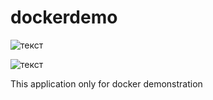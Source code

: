 # dockerdemo
![текст](https://img.shields.io/badge/docker-build-blue) 

![текст](https://img.shields.io/badge/dockerhub-https%3A%2F%2Fhub.docker.com%2Frepository%2Fdocker%2Ffrostfrost%2Fdockerfirstapp%2Fgeneral-informational)

This application only for docker demonstration
